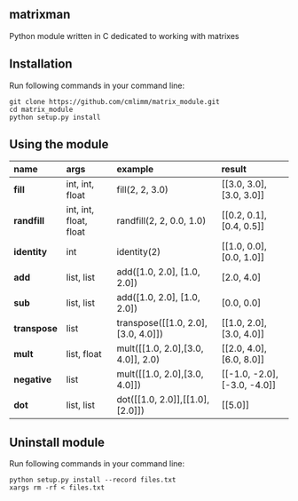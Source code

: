 ## matrixman ##
Python module written in C dedicated to working with matrixes

## Installation ##
Run following commands in your command line:

    git clone https://github.com/cmlimm/matrix_module.git
    cd matrix_module
    python setup.py install

## Using the module ##
|name         |args                  |example                           |result                      |
|:------------|:---------------------|:---------------------------------|:---------------------------|
|**fill**     |int, int, float       |fill(2, 2, 3.0)                   |[[3.0, 3.0], [3.0, 3.0]]    |
|**randfill** |int, int, float, float|randfill(2, 2, 0.0, 1.0)          |[[0.2, 0.1], [0.4, 0.5]]    |
|**identity** |int                   |identity(2)                       |[[1.0, 0.0], [0.0, 1.0]]    |
|**add**      |list, list            |add([1.0, 2.0], [1.0, 2.0])       |[2.0, 4.0]                  |
|**sub**      |list, list            |add([1.0, 2.0], [1.0, 2.0])       |[0.0, 0.0]                  |
|**transpose**|list                  |transpose([[1.0, 2.0],[3.0, 4.0]])|[[1.0, 2.0], [3.0, 4.0]]    |
|**mult**     |list, float           |mult([[1.0, 2.0],[3.0, 4.0]], 2.0)|[[2.0, 4.0], [6.0, 8.0]]    |
|**negative** |list                  |mult([[1.0, 2.0],[3.0, 4.0]])     |[[-1.0, -2.0], [-3.0, -4.0]]|
|**dot**      |list, list            |dot([[1.0, 2.0]],[[1.0],[2.0]])   |[[5.0]]                     |

## Uninstall module ##
Run following commands in your command line:

    python setup.py install --record files.txt
    xargs rm -rf < files.txt
